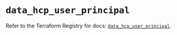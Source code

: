 # `data_hcp_user_principal`

Refer to the Terraform Registry for docs: [`data_hcp_user_principal`](https://registry.terraform.io/providers/hashicorp/hcp/0.108.0/docs/data-sources/user_principal).
